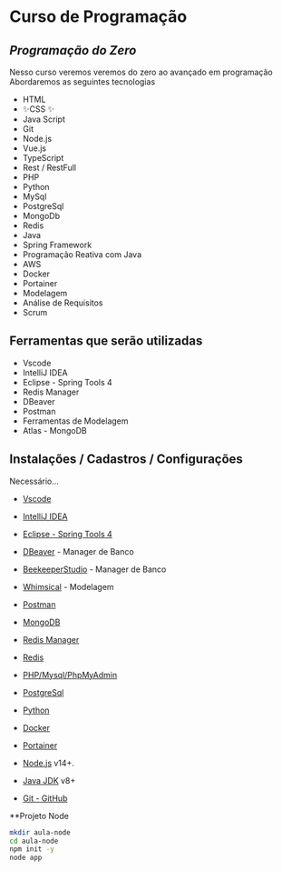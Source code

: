 ﻿# Curso de Programação
## _Programação do Zero_

Nesso curso veremos veremos do zero ao avançado em programação
Abordaremos as seguintes tecnologias

- HTML
- ✨CSS ✨
- Java Script
- Git
- Node.js
- Vue.js
- TypeScript
- Rest / RestFull
- PHP
- Python
- MySql
- PostgreSql
- MongoDb
- Redis
- Java
- Spring Framework
- Programação Reativa com Java
- AWS
- Docker
- Portainer
- Modelagem
- Análise de Requisitos
- Scrum

## Ferramentas que serão utilizadas

- Vscode
- IntelliJ IDEA
- Eclipse - Spring Tools 4
- Redis Manager
- DBeaver
- Postman
- Ferramentas de Modelagem
- Atlas - MongoDB


## Instalações / Cadastros / Configurações

Necessário...

* [Vscode](https://code.visualstudio.com/download)
* [IntelliJ IDEA](https://www.jetbrains.com/pt-br/idea/download/#section=windows) 
* [Eclipse - Spring Tools 4](https://spring.io/tools)
* [DBeaver](https://dbeaver.io/download/) - Manager de Banco
* [BeekeeperStudio](https://www.beekeeperstudio.io/) - Manager de Banco
* [Whimsical](https://whimsical.com/login) - Modelagem
* [Postman](https://www.postman.com/downloads/canary/)
* [MongoDB](https://www.mongodb.com/cloud/atlas)
* [Redis Manager](https://rdm.dev/pricing)
* [Redis](https://redis.io/download)
* [PHP/Mysql/PhpMyAdmin](https://usbwebserver.yura.mk.ua/)
* [PostgreSql](https://www.postgresql.org/download/)
* [Python](https://www.python.org/downloads/)
* [Docker](https://docs.docker.com/docker-for-windows/install/)
* [Portainer](https://www.portainer.io/)

* [Node.js](https://nodejs.org/) v14+.
* [Java JDK](https://www.oracle.com/br/java/technologies/javase/javase-jdk8-downloads.html) v8+

* [Git - GitHub](https://github.com)

**Projeto Node
```sh
mkdir aula-node
cd aula-node
npm init -y
node app
```
